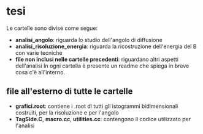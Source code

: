 # tesi
Le cartelle sono divise come segue:
- **analisi_angolo**: riguarda lo studio dell'angolo di diffusione
- **analisi_risoluzione_energia**: riguarda la ricostruzione dell'energia del B con varie tecniche
- **file non inclusi nelle cartelle precedenti**: riguardano altri aspetti dell'analisi
In ogni cartella è presente un readme che spiega in breve cosa c'è all'interno.

## file all'esterno di tutte le cartelle
- **grafici.root**: contiene i .root di tutti gli istogrammi bidimensionali costruiti, per la risoluzione e per l'angolo
- **TagSide.C**, **macro.cc**, **utilities.cc**: contengono il codice utilizzato per l'analisi

